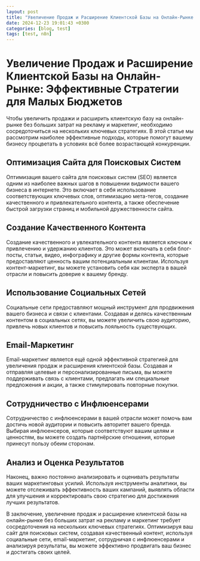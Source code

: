 ```yaml
---
layout: post
title: "Увеличение Продаж и Расширение Клиентской Базы на Онлайн-Рынке: Эффективные Стратегии для Малых Бюджетов"
date: 2024-12-23 19:01:43 +0300
categories: [blog, test]
tags: [test, n8n]
---
```


# Увеличение Продаж и Расширение Клиентской Базы на Онлайн-Рынке: Эффективные Стратегии для Малых Бюджетов
Чтобы увеличить продажи и расширить клиентскую базу на онлайн-рынке без больших затрат на рекламу и маркетинг, необходимо сосредоточиться на нескольких ключевых стратегиях. В этой статье мы рассмотрим наиболее эффективные подходы, которые помогут вашему бизнесу процветать в условиях всё более возрастающей конкуренции.

## Оптимизация Сайта для Поисковых Систем
Оптимизация вашего сайта для поисковых систем (SEO) является одним из наиболее важных шагов в повышении видимости вашего бизнеса в интернете. Это включает в себя использование соответствующих ключевых слов, оптимизацию мета-тегов, создание качественного и привлекательного контента, а также обеспечение быстрой загрузки страниц и мобильной дружественности сайта.

## Создание Качественного Контента
Создание качественного и увлекательного контента является ключом к привлечению и удержанию клиентов. Это может включать в себя блог-посты, статьи, видео, инфографику и другие формы контента, которые предоставляют ценность вашим потенциальным клиентам. Используя контент-маркетинг, вы можете установить себя как эксперта в вашей отрасли и повысить доверие к вашему бренду.

## Использование Социальных Сетей
Социальные сети предоставляют мощный инструмент для продвижения вашего бизнеса и связи с клиентами. Создавая и делясь качественным контентом в социальных сетях, вы можете увеличить свою аудиторию, привлечь новых клиентов и повысить лояльность существующих.

## Email-Маркетинг
Email-маркетинг является ещё одной эффективной стратегией для увеличения продаж и расширения клиентской базы. Создавая и отправляя целевые и персонализированные письма, вы можете поддерживать связь с клиентами, предлагать им специальные предложения и акции, а также стимулировать повторные покупки.

## Сотрудничество с Инфлюенсерами
Сотрудничество с инфлюенсерами в вашей отрасли может помочь вам достичь новой аудитории и повысить авторитет вашего бренда. Выбирая инфлюенсеров, которые соответствуют вашим целям и ценностям, вы можете создать партнёрские отношения, которые принесут пользу обеим сторонам.

## Анализ и Оценка Результатов
Наконец, важно постоянно анализировать и оценивать результаты ваших маркетинговых усилий. Используя инструменты аналитики, вы можете отслеживать эффективность ваших кампаний, выявлять области для улучшения и корректировать свою стратегию для достижения лучших результатов.

В заключение, увеличение продаж и расширение клиентской базы на онлайн-рынке без больших затрат на рекламу и маркетинг требует сосредоточения на нескольких ключевых стратегиях. Оптимизируя ваш сайт для поисковых систем, создавая качественный контент, используя социальные сети, email-маркетинг, сотрудничая с инфлюенсерами и анализируя результаты, вы можете эффективно продвигать ваш бизнес и достигать своих целей.